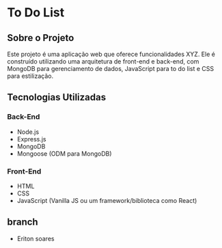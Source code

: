 # To Do List

## Sobre o Projeto

Este projeto é uma aplicação web que oferece funcionalidades XYZ. Ele é construído utilizando uma arquitetura de front-end e back-end, com MongoDB para gerenciamento de dados, JavaScript para to do list e CSS para estilização.

## Tecnologias Utilizadas

### Back-End

- Node.js
- Express.js
- MongoDB
- Mongoose (ODM para MongoDB)

### Front-End

- HTML
- CSS
- JavaScript (Vanilla JS ou um framework/biblioteca como React)

## branch

- Eriton soares


